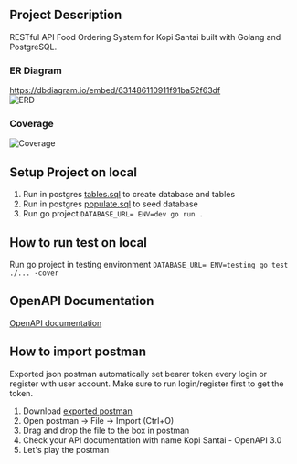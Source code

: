 ## Project Description
RESTful API Food Ordering System for Kopi Santai built with Golang and PostgreSQL.

### ER Diagram  
https://dbdiagram.io/embed/631486110911f91ba52f63df  
![ERD](https://github.com/raflynagachi/kopi-santai-backend/-/raw/master/assets/docs/erd.png "ERD")

### Coverage
![Coverage](https://github.com/raflynagachi/kopi-santai-backend/-/raw/master/assets/docs/coverage.png "coverage")
  
  
## Setup Project on local
1. Run in postgres [tables.sql](https://github.com/raflynagachi/kopi-santai-backend/-/raw/master/tables.sql) to create database and tables
2. Run in postgres [populate.sql](https://github.com/raflynagachi/kopi-santai-backend/-/raw/master/populate.sql) to seed database
3. Run go project ```DATABASE_URL= ENV=dev go run .```

## How to run test on local
Run go project in testing environment
```DATABASE_URL= ENV=testing go test ./... -cover```  
  
## OpenAPI Documentation
[OpenAPI documentation](https://kopi-santai.herokuapp.com/docs)  
  
## How to import postman
Exported json postman automatically set bearer token every login or register with user account.
Make sure to run login/register first to get the token.
1. Download [exported postman]("https://github.com/raflynagachi/kopi-santai-backend/-/blob/master/Kopi%20Santai%20-%20OpenAPI%203.0.postman_collection.json")
2. Open postman -> File -> Import (Ctrl+O)
3. Drag and drop the file to the box in postman
4. Check your API documentation with name Kopi Santai - OpenAPI 3.0
5. Let's play the postman
